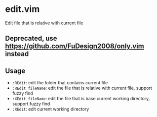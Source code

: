 # edit.vim

Edit file that is relative with current file

## Deprecated, use https://github.com/FuDesign2008/only.vim instead

## Usage

-   `:REdit`: edit the folder that contains current file
-   `:REdit fileName`: edit the file that is relative with current file, support fuzzy find
-   `:XEdit fileName`: edit the file that is base current working directory, support fuzzy find
-   `:XEdit`: edit current working directory
